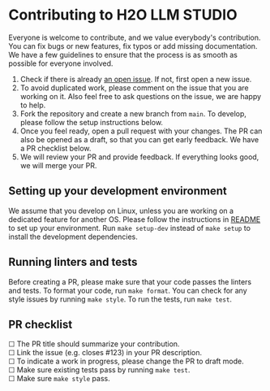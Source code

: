 # Contributing to H2O LLM STUDIO

Everyone is welcome to contribute, and we value everybody's contribution. You can fix bugs or new features, fix typos or
add missing documentation. We have a few guidelines to ensure that the process is as smooth as possible for everyone
involved.

1. Check if there is already [an open issue](https://github.com/h2oai/h2o-llmstudio/issues). If not, first open a new
   issue.
2. To avoid duplicated work, please comment on the issue that you are working on it. Also feel free to ask questions on
   the issue, we are happy to help.
3. Fork the repository and create a new branch from `main`. To develop, please follow the setup instructions below.
4. Once you feel ready, open a pull request with your changes. The PR can also be opened as a draft, so that you can get early feedback. We have a PR checklist below.
5. We will review your PR and provide feedback. If everything looks good, we will merge your PR.

## Setting up your development environment

We assume that you develop on Linux, unless you are working on a dedicated feature for another OS.
Please follow the instructions in [README](https://github.com/h2oai/h2o-llmstudio/blob/main/README.md) to set up your environment. Run `make setup-dev` instead of `make setup` to install the development dependencies.

## Running linters and tests

Before creating a PR, please make sure that your code passes the linters and tests. To format your code,
run `make format`. You can check for any style issues by running `make style`. To run the tests, run `make test`.

## PR checklist
☐ The PR title should summarize your contribution.<br>
☐ Link the issue (e.g. closes #123) in your PR description.<br>
☐ To indicate a work in progress, please change the PR to draft mode.<br>
☐ Make sure existing tests pass by running `make test`.<br>
☐ Make sure `make style` pass.<br>
